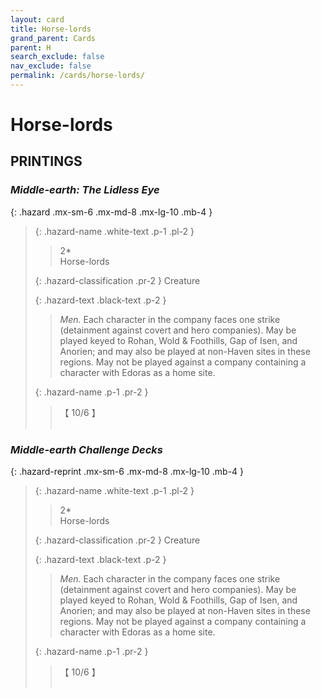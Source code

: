 ```yaml
---
layout: card
title: Horse-lords
grand_parent: Cards
parent: H
search_exclude: false
nav_exclude: false
permalink: /cards/horse-lords/
---
```


# Horse-lords


## PRINTINGS


### _Middle-earth: The Lidless Eye_

{: .hazard .mx-sm-6 .mx-md-8 .mx-lg-10 .mb-4 }
> {: .hazard-name .white-text .p-1 .pl-2 }
> > <div class="hazard-mp">2*</div>
> > <div class="card-name">Horse-lords</div>
>
> {: .hazard-classification .pr-2 }
> Creature
>
> {: .hazard-text .black-text .p-2 }
> > _Men._ Each character in the company faces one strike (detainment against covert and hero companies). May be played keyed to Rohan, Wold & Foothills, Gap of Isen, and Anorien; and may also be played at non-Haven sites in these regions. May not be played against a company containing a character with Edoras as a home site. 
>
> {: .hazard-name .p-1 .pr-2 }
> > <div class="card-shield">【 10/6 】</div>
> > <div class="card-corruption">&nbsp;</div>

### _Middle-earth Challenge Decks_

{: .hazard-reprint .mx-sm-6 .mx-md-8 .mx-lg-10 .mb-4 }
> {: .hazard-name .white-text .p-1 .pl-2 }
> > <div class="hazard-mp">2*</div>
> > <div class="card-name">Horse-lords</div>
>
> {: .hazard-classification .pr-2 }
> Creature
>
> {: .hazard-text .black-text .p-2 }
> > _Men._ Each character in the company faces one strike (detainment against covert and hero companies). May be played keyed to Rohan, Wold & Foothills, Gap of Isen, and Anorien; and may also be played at non-Haven sites in these regions. May not be played against a company containing a character with Edoras as a home site. 
>
> {: .hazard-name .p-1 .pr-2 }
> > <div class="card-shield">【 10/6 】</div>
> > <div class="card-corruption-white">&nbsp;</div>
